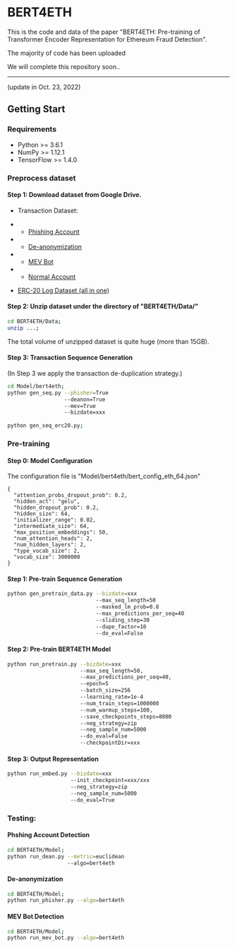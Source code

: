 # BERT4ETH

This is the code and data of the paper "BERT4ETH: Pre-training of Transformer Encoder Representation for Ethereum Fraud Detection".

The majority of code has been uploaded

We will complete this repository soon..

---
(update in Oct. 23, 2022)
## Getting Start

### Requirements
* Python >= 3.6.1
* NumPy >= 1.12.1
* TensorFlow >= 1.4.0

### Preprocess dataset 

#### Step 1: Download dataset from Google Drive. 
* Transaction Dataset:
* * [Phishing Account](https://drive.google.com/file/d/11UAhLOcffzLyPhdsIqRuFsJNSqNvrNJf/view?usp=sharing)

* * [De-anonymization](https://drive.google.com/file/d/1Yveis90jCx-nIA6pUL_4SUezMsVJr8dp/view?usp=sharing)

* * [MEV Bot](https://drive.google.com/file/d/10br9Xki_E443MJzGzQHQqLGds-uuGTRU/view?usp=sharing)

* * [Normal Account](https://drive.google.com/file/d/1-htLUymg1UxDrXcI8tslU9wbn0E1vl9_/view?usp=sharing)

* [ERC-20 Log Dataset (all in one)](https://drive.google.com/file/d/1mB2Tf7tMq5ApKKOVdctaTh2UZzzrAVxq/view?usp=sharing)

#### Step 2: Unzip dataset under the directory of "BERT4ETH/Data/" 


```sh
cd BERT4ETH/Data;
unzip ...;
``` 
The total volume of unzipped dataset is quite huge (more than 15GB).

#### Step 3: Transaction Sequence Generation

(In Step 3 we apply the transaction de-duplication strategy.)

```sh
cd Model/bert4eth;
python gen_seq.py --phisher=True 
                  --deanon=True 
                  --mev=True 
                  --bizdate=xxx
                  
python gen_seq_erc20.py;
``` 

### Pre-training

#### Step 0: Model Configuration

The configuration file is "Model/bert4eth/bert_config_eth_64.json"
```
{
  "attention_probs_dropout_prob": 0.2,
  "hidden_act": "gelu",
  "hidden_dropout_prob": 0.2,
  "hidden_size": 64,
  "initializer_range": 0.02,
  "intermediate_size": 64,
  "max_position_embeddings": 50,
  "num_attention_heads": 2,
  "num_hidden_layers": 2,
  "type_vocab_size": 2,
  "vocab_size": 3000000
}
```

#### Step 1: Pre-train Sequence Generation 

[//]: # (&#40;Masking, I/O separation and ERC20 log&#41;)

```sh
python gen_pretrain_data.py --bizdate=xxx 
                            --max_seq_length=50
                            --masked_lm_prob=0.8
                            --max_predictions_per_seq=40
                            --sliding_step=30
                            --dupe_factor=10 
                            --do_eval=False
```

#### Step 2: Pre-train BERT4ETH Model

```sh
python run_pretrain.py --bizdate=xxx 
                       --max_seq_length=50,
                       --max_predictions_per_seq=40,
                       --epoch=5
                       --batch_size=256
                       --learning_rate=1e-4
                       --num_train_steps=1000000
                       --num_warmup_steps=100,
                       --save_checkpoints_steps=8000
                       --neg_strategy=zip
                       --neg_sample_num=5000
                       --do_eval=False
                       --checkpointDir=xxx
```

#### Step 3: Output Representation

```sh
python run_embed.py --bizdate=xxx 
                    --init_checkpoint=xxx/xxx 
                    --neg_strategy=zip
                    --neg_sample_num=5000
                    --do_eval=True
```

### Testing:

#### Phshing Account Detection
```sh
cd BERT4ETH/Model;
python run_dean.py --metric=euclidean
                   --algo=bert4eth
``` 

#### De-anonymization

```sh
cd BERT4ETH/Model;
python run_phisher.py --algo=bert4eth
``` 

#### MEV Bot Detection

```sh
cd BERT4ETH/Model;
python run_mev_bot.py --algo=bert4eth
``` 
